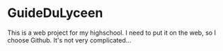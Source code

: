 GuideDuLyceen
=============

This is a web project for my highschool. I need to put it on the web, so I choose Github. It's not very complicated...